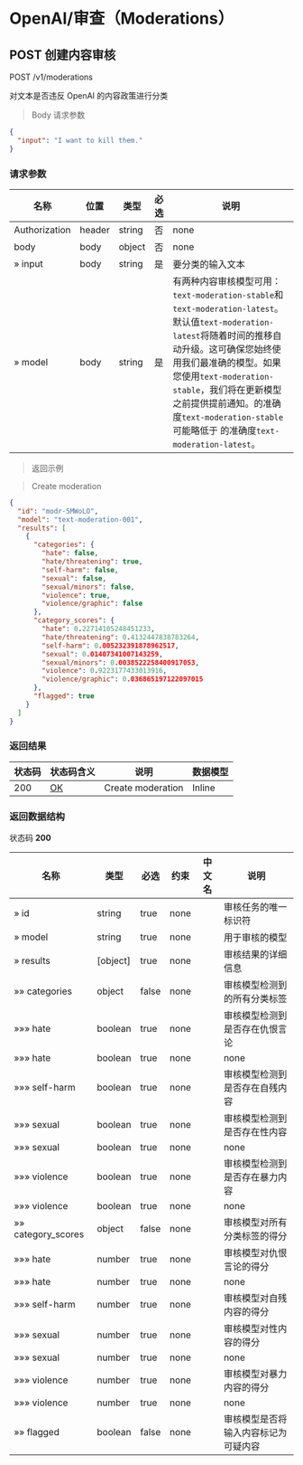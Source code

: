 

# OpenAI/审查（Moderations）

## POST 创建内容审核

POST /v1/moderations

对文本是否违反 OpenAI 的内容政策进行分类

> Body 请求参数

```json
{
  "input": "I want to kill them."
}
```

### 请求参数

|名称|位置|类型|必选|说明|
|---|---|---|---|---|
|Authorization|header|string| 否 |none|
|body|body|object| 否 |none|
|» input|body|string| 是 |要分类的输入文本|
|» model|body|string| 是 |有两种内容审核模型可用：`text-moderation-stable`和`text-moderation-latest`。  默认值`text-moderation-latest`将随着时间的推移自动升级。这可确保您始终使用我们最准确的模型。如果您使用`text-moderation-stable`，我们将在更新模型之前提供提前通知。的准确度`text-moderation-stable`可能略低于 的准确度`text-moderation-latest`。|

> 返回示例

> Create moderation

```json
{
  "id": "modr-5MWoLO",
  "model": "text-moderation-001",
  "results": [
    {
      "categories": {
        "hate": false,
        "hate/threatening": true,
        "self-harm": false,
        "sexual": false,
        "sexual/minors": false,
        "violence": true,
        "violence/graphic": false
      },
      "category_scores": {
        "hate": 0.22714105248451233,
        "hate/threatening": 0.4132447838783264,
        "self-harm": 0.005232391878962517,
        "sexual": 0.01407341007143259,
        "sexual/minors": 0.0038522258400917053,
        "violence": 0.9223177433013916,
        "violence/graphic": 0.036865197122097015
      },
      "flagged": true
    }
  ]
}
```

### 返回结果

|状态码|状态码含义|说明|数据模型|
|---|---|---|---|
|200|[OK](https://tools.ietf.org/html/rfc7231#section-6.3.1)|Create moderation|Inline|

### 返回数据结构

状态码 **200**

|名称|类型|必选|约束|中文名|说明|
|---|---|---|---|---|---|
|» id|string|true|none||审核任务的唯一标识符|
|» model|string|true|none||用于审核的模型|
|» results|[object]|true|none||审核结果的详细信息|
|»» categories|object|false|none||审核模型检测到的所有分类标签|
|»»» hate|boolean|true|none||审核模型检测到是否存在仇恨言论|
|»»» hate|boolean|true|none||none|
|»»» self-harm|boolean|true|none||审核模型检测到是否存在自残内容|
|»»» sexual|boolean|true|none||审核模型检测到是否存在性内容|
|»»» sexual|boolean|true|none||none|
|»»» violence|boolean|true|none||审核模型检测到是否存在暴力内容|
|»»» violence|boolean|true|none||none|
|»» category_scores|object|false|none||审核模型对所有分类标签的得分|
|»»» hate|number|true|none||审核模型对仇恨言论的得分|
|»»» hate|number|true|none||none|
|»»» self-harm|number|true|none||审核模型对自残内容的得分|
|»»» sexual|number|true|none||审核模型对性内容的得分|
|»»» sexual|number|true|none||none|
|»»» violence|number|true|none||审核模型对暴力内容的得分|
|»»» violence|number|true|none||none|
|»» flagged|boolean|false|none||审核模型是否将输入内容标记为可疑内容|
